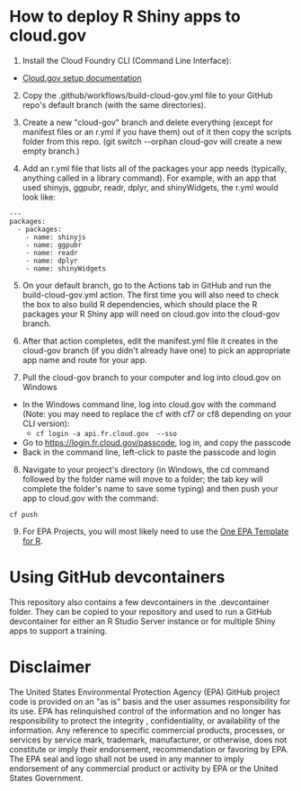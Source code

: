 # How to deploy R Shiny apps to cloud.gov

1. Install the Cloud Foundry CLI (Command Line Interface):
  - [Cloud.gov setup documentation](https://cloud.gov/docs/getting-started/setup/)

2. Copy the .github/workflows/build-cloud-gov.yml file to your GitHub repo's default branch (with the same directories).

3. Create a new "cloud-gov" branch and delete everything (except for manifest files or an r.yml if you have them) out of it then copy the scripts folder from this repo. (git switch --orphan cloud-gov will create a new empty branch.)

4. Add an r.yml file that lists all of the packages your app needs (typically, anything called in a library command). For example, with an app that used shinyjs, ggpubr, readr, dplyr, and shinyWidgets, the r.yml would look like:
```
---
packages:
  - packages:
    - name: shinyjs
    - name: ggpubr
    - name: readr
    - name: dplyr
    - name: shinyWidgets
```
5. On your default branch, go to the Actions tab in GitHub and run the build-cloud-gov.yml action. The first time you will also need to check the box to also build R dependencies, which should place the R packages your R Shiny app will need on cloud.gov into the cloud-gov branch.

6. After that action completes, edit the manifest.yml file it creates in the cloud-gov branch (if you didn't already have one) to pick an appropriate app name and route for your app.

7. Pull the cloud-gov branch to your computer and log into cloud.gov on Windows
  - In the Windows command line, log into cloud.gov with the command (Note: you may need to replace the cf with cf7 or cf8 depending on your CLI version):
    - `cf login -a api.fr.cloud.gov  --sso`
  - Go to https://login.fr.cloud.gov/passcode, log in, and copy the passcode
  - Back in the command line, left-click to paste the passcode and login

8. Navigate to your project's directory (in Windows, the cd command followed by the folder name will move to a folder; the tab key will complete the folder's name to save some typing) and then push your app to cloud.gov with the command:
```
cf push
```
9. For EPA Projects, you will most likely need to use the [One EPA Template for R](https://github.com/USEPA/webcms/blob/main/utilities/r/OneEPA_template.R).

# Using GitHub devcontainers
This repository also contains a few devcontainers in the .devcontainer folder. They can be copied to your repository and used to run a GitHub devcontainer for either an R Studio Server instance or for multiple Shiny apps to support a training.

# Disclaimer
The United States Environmental Protection Agency (EPA) GitHub project code is provided on an "as is" basis and the user assumes responsibility for its use.  EPA has relinquished control of the information and no longer has responsibility to protect the integrity , confidentiality, or availability of the information.  Any reference to specific commercial products, processes, or services by service mark, trademark, manufacturer, or otherwise, does not constitute or imply their endorsement, recommendation or favoring by EPA.  The EPA seal and logo shall not be used in any manner to imply endorsement of any commercial product or activity by EPA or the United States Government.
